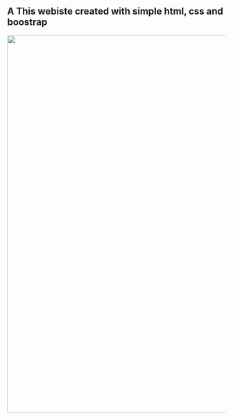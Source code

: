 ## A This webiste created with simple html, css and boostrap

<p align="center">
  <img width="1918" height="872" alt="image" src="https://github.com/user-attachments/assets/40107b63-621c-4e25-8949-ab0678243d1c" />
</p>

